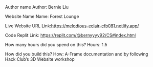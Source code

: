 Author name Author: Bernie Liu

Website Name Name: Forest Lounge

Live Website URL Link:https://melodious-eclair-cfb081.netlify.app/

Code Replit Link: https://replit.com/@bernyyyy92/CS#index.html

How many hours did you spend on this? Hours: 1.5

How did you build this? How: A-Frame documentation and by following Hack Club’s 3D Website workshop
